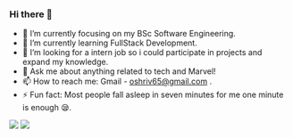 ### Hi there 👋
- 🔭 I’m currently focusing on my BSc Software Engineering.
- 🌱 I’m currently learning FullStack Development.
- 👯 I’m looking for a intern job so i could participate in projects and expand my knowledge.
- 💬 Ask me about anything related to tech and Marvel!
- 📫 How to reach me: Gmail - oshriv65@gmail.com .
- ⚡ Fun fact: Most people fall asleep in seven minutes for me one minute is enough 😪.
<img src="https://github-readme-stats.vercel.app/api?username=oshriv65&&show_icons=true&title_color=ffffff&icon_color=bb2acf&text_color=daf7dc&bg_color=151515">
<img src="https://github-readme-stats.vercel.app/api/top-langs/?username=oshriv65">
